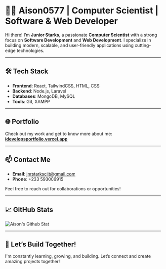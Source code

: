 # 👨‍💻 Aison0577 | Computer Scientist | Software & Web Developer  

Hi there! I’m **Junior Starks**, a passionate **Computer Scientist** with a strong focus on **Software Development** and **Web Development**. I specialize in building modern, scalable, and user-friendly applications using cutting-edge technologies.  

---

## 🛠 Tech Stack  
- **Frontend**: React, TailwindCSS, HTML, CSS  
- **Backend**: Node.js, Laravel  
- **Databases**: MongoDB, MySQL  
- **Tools**: Git, XAMPP  

---

## 🌐 Portfolio  
Check out my work and get to know more about me:  
[**idevelopsportfolio.vercel.app**](https://idevelopsportfolio.vercel.app)  

---

## 📫 Contact Me  
- **Email**: [jnrstarksciit@gmail.com](mailto:jnrstarksciit@gmail.com)  
- **Phone**: +233 593006915  

Feel free to reach out for collaborations or opportunities!  

---

## 📈 GitHub Stats  
![Aison's Github Stat](https://github-readme-stats.vercel.app/api?username=YourGitHubUsername&show_icons=true&theme=radical)  

---

## 🚀 Let’s Build Together!  
I'm constantly learning, growing, and building. Let’s connect and create amazing projects together!

